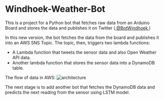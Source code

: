 # Windhoek-Weather-Bot

This is a project for a Python bot that fetches raw data from an Arduino Board and stores the data and publishes it on Twitter (<a href=https://twitter.com/BotWindhoek> @BotWindhoek </a>)
<br>

In this new version, the bot fetches the data from the board and publishes it into an AWS SNS Topic. The topic, then,  triggers two lambda functions: 
* A Lambda function that tweets the sensor data and also Open Weather API data.
* Another lambda function that stores the sensor data into a DynamoDB table. 

The flow of data in AWS:
![architecture](https://user-images.githubusercontent.com/17711277/93358773-2e81a600-f842-11ea-86c7-ac50a51f1625.jpg)

The next stage is to add another bot that fetches the DynamoDB data and predicts the next reading from the sensor using LSTM model.

